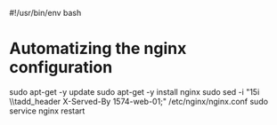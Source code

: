 #!/usr/bin/env bash
# Automatizing the nginx configuration
sudo apt-get -y update
sudo apt-get -y install nginx
sudo sed -i "15i \\\tadd_header X-Served-By 1574-web-01;" /etc/nginx/nginx.conf
sudo service nginx restart

